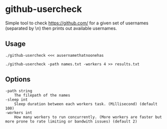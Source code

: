 # github-usercheck
Simple tool to check https://github.com/ for a given set of usernames (separated by \n) then prints out available usernames.

## Usage
`./github-usercheck <<< ausernamethatnoonehas`

`./github-usercheck -path names.txt -workers 4 >> results.txt`

## Options
```
-path string
    The filepath of the names
-sleep int
    Sleep duration between each workers task. (Millisecond) (default 100)
-workers int
    How many workers to run concurrently. (More workers are faster but more prone to rate limiting or bandwith issues) (default 2)
```
